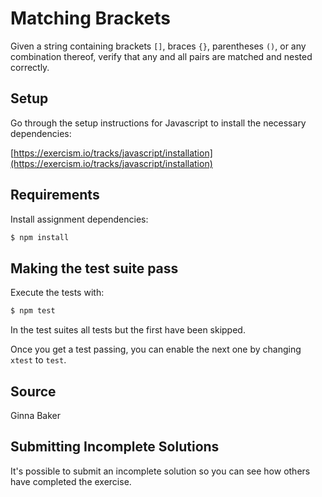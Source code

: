 # Matching Brackets

Given a string containing brackets `[]`, braces `{}`, parentheses `()`,
or any combination thereof, verify that any and all pairs are matched
and nested correctly.

## Setup

Go through the setup instructions for Javascript to install the necessary
dependencies:

[https://exercism.io/tracks/javascript/installation](https://exercism.io/tracks/javascript/installation)

## Requirements

Install assignment dependencies:

```bash
$ npm install
```

## Making the test suite pass

Execute the tests with:

```bash
$ npm test
```

In the test suites all tests but the first have been skipped.

Once you get a test passing, you can enable the next one by changing `xtest` to
`test`.

## Source

Ginna Baker

## Submitting Incomplete Solutions

It's possible to submit an incomplete solution so you can see how others have
completed the exercise.
